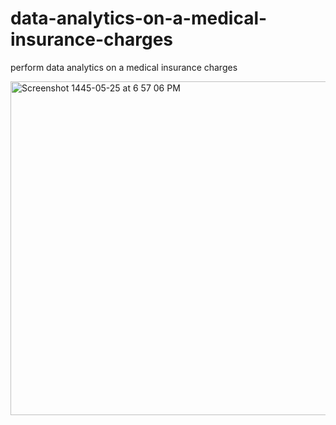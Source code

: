 # data-analytics-on-a-medical-insurance-charges

perform data analytics on a medical insurance charges

<img width="534" alt="Screenshot 1445-05-25 at 6 57 06 PM" src="https://github.com/shaden-2000/data-analytics-on-a-medical-insurance-charges/assets/100734021/edb1b384-52f2-4076-8ac7-cf0c3245f2c8">
